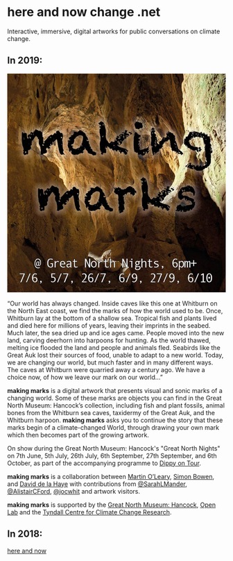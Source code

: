 # here and now change .net
Interactive, immersive, digital artworks for public conversations on climate change.

## In 2019:
![making marks](img/makingmarkspromo.jpg)

“Our world has always changed. Inside caves like this one at Whitburn on the North East coast, we find the marks of how the world used to be. Once, Whitburn lay at the bottom of a shallow sea. Tropical fish and plants lived and died here for millions of years, leaving their imprints in the seabed. Much later, the sea dried up and ice ages came. People moved into the new land, carving deerhorn into harpoons for hunting. As the world thawed, melting ice flooded the land and people and animals fled. Seabirds like the Great Auk lost their sources of food, unable to adapt to a new world. Today, we are changing our world, but much faster and in many different ways. The caves at Whitburn were quarried away a century ago. We have a choice now, of how we leave our mark on our world…”

**making marks** is a digital artwork that presents visual and sonic marks of a changing world. Some of these marks are objects you can find in the Great North Museum: Hancock’s collection, including fish and plant fossils, animal bones from the Whitburn sea caves, taxidermy of the Great Auk, and the Whitburn harpoon. **making marks** asks you to continue the story that these marks begin of a climate-changed World, through drawing your own mark which then becomes part of the growing artwork.

On show during the Great North Museum: Hancock's "Great North Nights" on 7th June, 5th July, 26th July, 6th September, 27th September, and 6th October, as part of the accompanying programme to [Dippy on Tour](https://greatnorthmuseum.org.uk/whats-on/dippy-on-tour).

**making marks** is a collaboration between [Martin O’Leary](https://www.patreon.com/mewo2), [Simon Bowen](http://www.simon-bowen.com/), and [David de la Haye](http://daviddelahaye.co.uk/) with contributions from [@SarahLMander](https://twitter.com/SarahLMander), [@AlistairCFord](https://twitter.com/AlistairCFord), [@jocwhit](https://twitter.com/JoCWhit) and artwork visitors. 

**making marks** is supported by the [Great North Museum: Hancock](https://greatnorthmuseum.org.uk/), [Open Lab](https://openlab.ncl.ac.uk/) and the [Tyndall Centre for Climate Change Research](http://www.tyndall.ac.uk/).

## In 2018:
[here and now](hereandnow.html)
